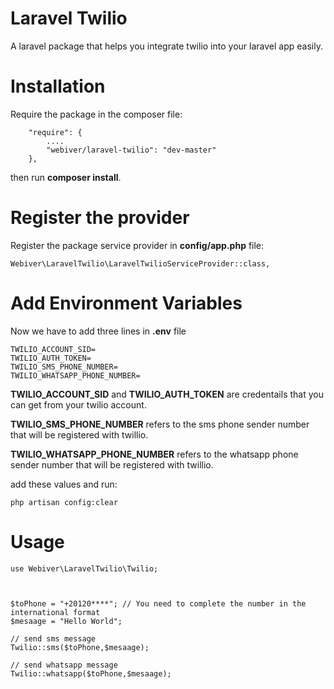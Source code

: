 # Laravel Twilio #
A laravel package that helps you integrate twilio into your laravel app easily.

# Installation #
Require the package in the composer file:
```
    "require": {
        ....
        "webiver/laravel-twilio": "dev-master"
    },
```
then run **composer install**.
# Register the provider #
Register the package service provider in **config/app.php** file:
```
Webiver\LaravelTwilio\LaravelTwilioServiceProvider::class,
```
# Add Environment Variables #
Now we have to add three lines in **.env** file
```
TWILIO_ACCOUNT_SID=
TWILIO_AUTH_TOKEN=
TWILIO_SMS_PHONE_NUMBER=
TWILIO_WHATSAPP_PHONE_NUMBER=
```
**TWILIO_ACCOUNT_SID** and **TWILIO_AUTH_TOKEN** are credentails that you can get from your twilio account.

**TWILIO_SMS_PHONE_NUMBER** refers to the sms phone sender number that will be registered with twillio.

**TWILIO_WHATSAPP_PHONE_NUMBER** refers to the whatsapp phone sender number that will be registered with twillio.

add these values and run: 
```
php artisan config:clear
```
# Usage #
```
use Webiver\LaravelTwilio\Twilio;



$toPhone = "+20120****"; // You need to complete the number in the international format
$mesaage = "Hello World";

// send sms message
Twilio::sms($toPhone,$mesaage);

// send whatsapp message
Twilio::whatsapp($toPhone,$mesaage);

```
